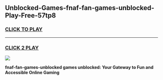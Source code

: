 
## Unblocked-Games-fnaf-fan-games-unblocked-Play-Free-57tp8
<h3>
<a href="https://premium76.site?title=fnaf-fan-games-unblocked&ref=10A">CLICK TO PLAY</a></h3>
<hr>

<h3>
<a href="https://premium76.site?title=fnaf-fan-games-unblocked&ref=10A">CLICK 2 PLAY</a>
  
</h3>

<a href="https://premium76.site?title=fnaf-fan-games-unblocked&ref=10A"><img src="https://clearcache.store/games.png"></a>


**fnaf-fan-games-unblocked games unblocked: Your Gateway to Fun and Accessible Online Gaming**
